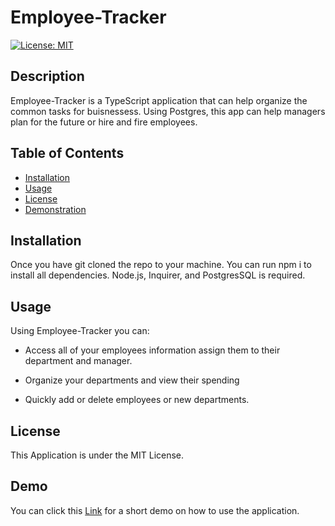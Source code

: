 # Employee-Tracker
[![License: MIT](https://img.shields.io/badge/License-MIT-yellow.svg)](https://opensource.org/licenses/MIT)

## Description

Employee-Tracker is a TypeScript application that can help organize the common tasks for buisnessess. Using Postgres, this app can help managers plan for the future or hire and fire employees.

## Table of Contents

  - [Installation](#installation)
  - [Usage](#usage)
  - [License](#license)
  - [Demonstration](#demonstration)

## Installation

Once you have git cloned the repo to your machine. You can run npm i to install all dependencies. Node.js, Inquirer, and PostgresSQL is required.

## Usage

Using Employee-Tracker you can: 
 - Access all of your employees information assign them to their department and manager. 

 - Organize your departments and view their spending
 
  - Quickly add or delete employees or new departments.

## License

This Application is under the MIT License.

## Demo

You can click this [Link]() for a short demo on how to use the application.